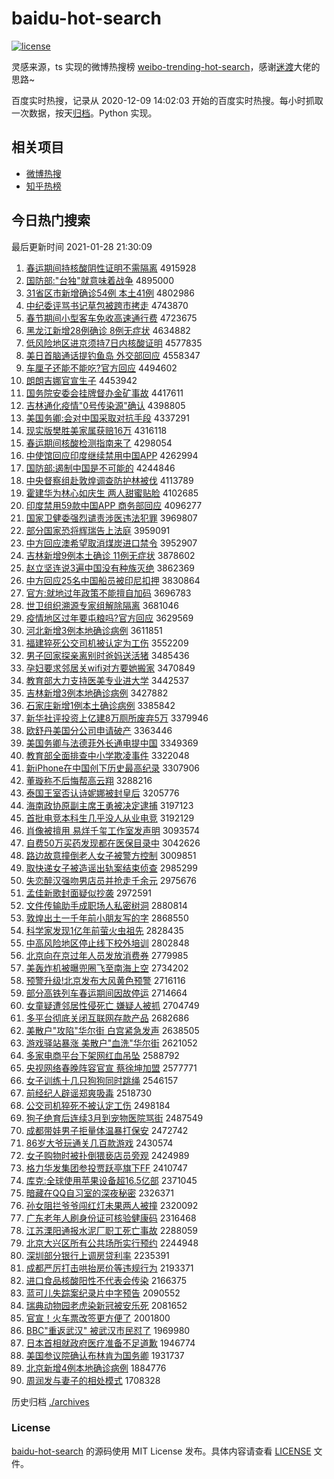 # baidu-hot-search

[![license](https://img.shields.io/github/license/Arrackisarookie/baidu-hot-search)](https://github.com/Arrackisarookie/baidu-hot-search/blob/master/LICENSE)

灵感来源，ts 实现的微博热搜榜 [weibo-trending-hot-search](https://github.com/justjavac/weibo-trending-hot-search)，感谢[迷渡](https://github.com/justjavac)大佬的思路~

百度实时热搜，记录从 2020-12-09 14:02:03 开始的百度实时热搜。每小时抓取一次数据，按天[归档](./archives)。Python 实现。

## 相关项目
+ [微博热搜](https://github.com/Arrackisarookie/weibo-hot-search)
+ [知乎热榜](https://github.com/Arrackisarookie/zhihu-top-search)

## 今日热门搜索

<!-- Rank Begin -->

最后更新时间 2021-01-28 21:30:09

1. [春运期间持核酸阴性证明不需隔离](http://www.baidu.com/baidu?cl=3&tn=SE_baiduhomet8_jmjb7mjw&rsv_dl=fyb_top&fr=top1000&wd=%B4%BA%D4%CB%C6%DA%BC%E4%B3%D6%BA%CB%CB%E1%D2%F5%D0%D4%D6%A4%C3%F7%B2%BB%D0%E8%B8%F4%C0%EB) 4915928
1. [国防部:"台独"就意味着战争](http://www.baidu.com/baidu?cl=3&tn=SE_baiduhomet8_jmjb7mjw&rsv_dl=fyb_top&fr=top1000&wd=%B9%FA%B7%C0%B2%BF%3A%22%CC%A8%B6%C0%22%BE%CD%D2%E2%CE%B6%D7%C5%D5%BD%D5%F9) 4895000
1. [31省区市新增确诊54例 本土41例](http://www.baidu.com/baidu?cl=3&tn=SE_baiduhomet8_jmjb7mjw&rsv_dl=fyb_top&fr=top1000&wd=31%CA%A1%C7%F8%CA%D0%D0%C2%D4%F6%C8%B7%D5%EF54%C0%FD%20%B1%BE%CD%C141%C0%FD) 4802986
1. [中纪委评骂书记草包被跨市拷走](http://www.baidu.com/baidu?cl=3&tn=SE_baiduhomet8_jmjb7mjw&rsv_dl=fyb_top&fr=top1000&wd=%D6%D0%BC%CD%CE%AF%C6%C0%C2%EE%CA%E9%BC%C7%B2%DD%B0%FC%B1%BB%BF%E7%CA%D0%BF%BD%D7%DF) 4743870
1. [春节期间小型客车免收高速通行费](http://www.baidu.com/baidu?cl=3&tn=SE_baiduhomet8_jmjb7mjw&rsv_dl=fyb_top&fr=top1000&wd=%B4%BA%BD%DA%C6%DA%BC%E4%D0%A1%D0%CD%BF%CD%B3%B5%C3%E2%CA%D5%B8%DF%CB%D9%CD%A8%D0%D0%B7%D1) 4723675
1. [黑龙江新增28例确诊 8例无症状](http://www.baidu.com/baidu?cl=3&tn=SE_baiduhomet8_jmjb7mjw&rsv_dl=fyb_top&fr=top1000&wd=%BA%DA%C1%FA%BD%AD%D0%C2%D4%F628%C0%FD%C8%B7%D5%EF%208%C0%FD%CE%DE%D6%A2%D7%B4) 4634882
1. [低风险地区进京须持7日内核酸证明](http://www.baidu.com/baidu?cl=3&tn=SE_baiduhomet8_jmjb7mjw&rsv_dl=fyb_top&fr=top1000&wd=%B5%CD%B7%E7%CF%D5%B5%D8%C7%F8%BD%F8%BE%A9%D0%EB%B3%D67%C8%D5%C4%DA%BA%CB%CB%E1%D6%A4%C3%F7) 4577835
1. [美日首脑通话提钓鱼岛 外交部回应](http://www.baidu.com/baidu?cl=3&tn=SE_baiduhomet8_jmjb7mjw&rsv_dl=fyb_top&fr=top1000&wd=%C3%C0%C8%D5%CA%D7%C4%D4%CD%A8%BB%B0%CC%E1%B5%F6%D3%E3%B5%BA%20%CD%E2%BD%BB%B2%BF%BB%D8%D3%A6) 4558347
1. [车厘子还能不能吃?官方回应](http://www.baidu.com/baidu?cl=3&tn=SE_baiduhomet8_jmjb7mjw&rsv_dl=fyb_top&fr=top1000&wd=%B3%B5%C0%E5%D7%D3%BB%B9%C4%DC%B2%BB%C4%DC%B3%D4%3F%B9%D9%B7%BD%BB%D8%D3%A6) 4494602
1. [朗朗吉娜官宣生子](http://www.baidu.com/baidu?cl=3&tn=SE_baiduhomet8_jmjb7mjw&rsv_dl=fyb_top&fr=top1000&wd=%C0%CA%C0%CA%BC%AA%C4%C8%B9%D9%D0%FB%C9%FA%D7%D3) 4453942
1. [国务院安委会挂牌督办金矿事故](http://www.baidu.com/baidu?cl=3&tn=SE_baiduhomet8_jmjb7mjw&rsv_dl=fyb_top&fr=top1000&wd=%B9%FA%CE%F1%D4%BA%B0%B2%CE%AF%BB%E1%B9%D2%C5%C6%B6%BD%B0%EC%BD%F0%BF%F3%CA%C2%B9%CA) 4417611
1. [吉林通化疫情"0号传染源"确认](http://www.baidu.com/baidu?cl=3&tn=SE_baiduhomet8_jmjb7mjw&rsv_dl=fyb_top&fr=top1000&wd=%BC%AA%C1%D6%CD%A8%BB%AF%D2%DF%C7%E9%220%BA%C5%B4%AB%C8%BE%D4%B4%22%C8%B7%C8%CF) 4398805
1. [美国务卿:会对中国采取对抗手段](http://www.baidu.com/baidu?cl=3&tn=SE_baiduhomet8_jmjb7mjw&rsv_dl=fyb_top&fr=top1000&wd=%C3%C0%B9%FA%CE%F1%C7%E4%3A%BB%E1%B6%D4%D6%D0%B9%FA%B2%C9%C8%A1%B6%D4%BF%B9%CA%D6%B6%CE) 4337291
1. [现实版樊胜美家属获赔16万](http://www.baidu.com/baidu?cl=3&tn=SE_baiduhomet8_jmjb7mjw&rsv_dl=fyb_top&fr=top1000&wd=%CF%D6%CA%B5%B0%E6%B7%AE%CA%A4%C3%C0%BC%D2%CA%F4%BB%F1%C5%E216%CD%F2) 4316118
1. [春运期间核酸检测指南来了](http://www.baidu.com/baidu?cl=3&tn=SE_baiduhomet8_jmjb7mjw&rsv_dl=fyb_top&fr=top1000&wd=%B4%BA%D4%CB%C6%DA%BC%E4%BA%CB%CB%E1%BC%EC%B2%E2%D6%B8%C4%CF%C0%B4%C1%CB) 4298054
1. [中使馆回应印度继续禁用中国APP](http://www.baidu.com/baidu?cl=3&tn=SE_baiduhomet8_jmjb7mjw&rsv_dl=fyb_top&fr=top1000&wd=%D6%D0%CA%B9%B9%DD%BB%D8%D3%A6%D3%A1%B6%C8%BC%CC%D0%F8%BD%FB%D3%C3%D6%D0%B9%FAAPP) 4262994
1. [国防部:遏制中国是不可能的](http://www.baidu.com/baidu?cl=3&tn=SE_baiduhomet8_jmjb7mjw&rsv_dl=fyb_top&fr=top1000&wd=%B9%FA%B7%C0%B2%BF%3A%B6%F4%D6%C6%D6%D0%B9%FA%CA%C7%B2%BB%BF%C9%C4%DC%B5%C4) 4244846
1. [中央督察组赴敦煌调查防护林被伐](http://www.baidu.com/baidu?cl=3&tn=SE_baiduhomet8_jmjb7mjw&rsv_dl=fyb_top&fr=top1000&wd=%D6%D0%D1%EB%B6%BD%B2%EC%D7%E9%B8%B0%B6%D8%BB%CD%B5%F7%B2%E9%B7%C0%BB%A4%C1%D6%B1%BB%B7%A5) 4113789
1. [霍建华为林心如庆生 两人甜蜜贴脸](http://www.baidu.com/baidu?cl=3&tn=SE_baiduhomet8_jmjb7mjw&rsv_dl=fyb_top&fr=top1000&wd=%BB%F4%BD%A8%BB%AA%CE%AA%C1%D6%D0%C4%C8%E7%C7%EC%C9%FA%20%C1%BD%C8%CB%CC%F0%C3%DB%CC%F9%C1%B3) 4102685
1. [印度禁用59款中国APP 商务部回应](http://www.baidu.com/baidu?cl=3&tn=SE_baiduhomet8_jmjb7mjw&rsv_dl=fyb_top&fr=top1000&wd=%D3%A1%B6%C8%BD%FB%D3%C359%BF%EE%D6%D0%B9%FAAPP%20%C9%CC%CE%F1%B2%BF%BB%D8%D3%A6) 4096277
1. [国家卫健委强烈谴责涉医违法犯罪](http://www.baidu.com/baidu?cl=3&tn=SE_baiduhomet8_jmjb7mjw&rsv_dl=fyb_top&fr=top1000&wd=%B9%FA%BC%D2%CE%C0%BD%A1%CE%AF%C7%BF%C1%D2%C7%B4%D4%F0%C9%E6%D2%BD%CE%A5%B7%A8%B7%B8%D7%EF) 3969807
1. [部分国家恐将辉瑞告上法庭](http://www.baidu.com/baidu?cl=3&tn=SE_baiduhomet8_jmjb7mjw&rsv_dl=fyb_top&fr=top1000&wd=%B2%BF%B7%D6%B9%FA%BC%D2%BF%D6%BD%AB%BB%D4%C8%F0%B8%E6%C9%CF%B7%A8%CD%A5) 3959091
1. [中方回应澳希望取消煤炭进口禁令](http://www.baidu.com/baidu?cl=3&tn=SE_baiduhomet8_jmjb7mjw&rsv_dl=fyb_top&fr=top1000&wd=%D6%D0%B7%BD%BB%D8%D3%A6%B0%C4%CF%A3%CD%FB%C8%A1%CF%FB%C3%BA%CC%BF%BD%F8%BF%DA%BD%FB%C1%EE) 3952907
1. [吉林新增9例本土确诊 11例无症状](http://www.baidu.com/baidu?cl=3&tn=SE_baiduhomet8_jmjb7mjw&rsv_dl=fyb_top&fr=top1000&wd=%BC%AA%C1%D6%D0%C2%D4%F69%C0%FD%B1%BE%CD%C1%C8%B7%D5%EF%2011%C0%FD%CE%DE%D6%A2%D7%B4) 3878602
1. [赵立坚连说3遍中国没有种族灭绝](http://www.baidu.com/baidu?cl=3&tn=SE_baiduhomet8_jmjb7mjw&rsv_dl=fyb_top&fr=top1000&wd=%D5%D4%C1%A2%BC%E1%C1%AC%CB%B53%B1%E9%D6%D0%B9%FA%C3%BB%D3%D0%D6%D6%D7%E5%C3%F0%BE%F8) 3862369
1. [中方回应25名中国船员被印尼扣押](http://www.baidu.com/baidu?cl=3&tn=SE_baiduhomet8_jmjb7mjw&rsv_dl=fyb_top&fr=top1000&wd=%D6%D0%B7%BD%BB%D8%D3%A625%C3%FB%D6%D0%B9%FA%B4%AC%D4%B1%B1%BB%D3%A1%C4%E1%BF%DB%D1%BA) 3830864
1. [官方:就地过年政策不能擅自加码](http://www.baidu.com/baidu?cl=3&tn=SE_baiduhomet8_jmjb7mjw&rsv_dl=fyb_top&fr=top1000&wd=%B9%D9%B7%BD%3A%BE%CD%B5%D8%B9%FD%C4%EA%D5%FE%B2%DF%B2%BB%C4%DC%C9%C3%D7%D4%BC%D3%C2%EB) 3696783
1. [世卫组织溯源专家组解除隔离](http://www.baidu.com/baidu?cl=3&tn=SE_baiduhomet8_jmjb7mjw&rsv_dl=fyb_top&fr=top1000&wd=%CA%C0%CE%C0%D7%E9%D6%AF%CB%DD%D4%B4%D7%A8%BC%D2%D7%E9%BD%E2%B3%FD%B8%F4%C0%EB) 3681046
1. [疫情地区过年要屯粮吗?官方回应](http://www.baidu.com/baidu?cl=3&tn=SE_baiduhomet8_jmjb7mjw&rsv_dl=fyb_top&fr=top1000&wd=%D2%DF%C7%E9%B5%D8%C7%F8%B9%FD%C4%EA%D2%AA%CD%CD%C1%B8%C2%F0%3F%B9%D9%B7%BD%BB%D8%D3%A6) 3629569
1. [河北新增3例本地确诊病例](http://www.baidu.com/baidu?cl=3&tn=SE_baiduhomet8_jmjb7mjw&rsv_dl=fyb_top&fr=top1000&wd=%BA%D3%B1%B1%D0%C2%D4%F63%C0%FD%B1%BE%B5%D8%C8%B7%D5%EF%B2%A1%C0%FD) 3611851
1. [福建猝死公交司机被认定为工伤](http://www.baidu.com/baidu?cl=3&tn=SE_baiduhomet8_jmjb7mjw&rsv_dl=fyb_top&fr=top1000&wd=%B8%A3%BD%A8%E2%A7%CB%C0%B9%AB%BD%BB%CB%BE%BB%FA%B1%BB%C8%CF%B6%A8%CE%AA%B9%A4%C9%CB) 3552209
1. [男子回家探亲离别时爸妈送活猪](http://www.baidu.com/baidu?cl=3&tn=SE_baiduhomet8_jmjb7mjw&rsv_dl=fyb_top&fr=top1000&wd=%C4%D0%D7%D3%BB%D8%BC%D2%CC%BD%C7%D7%C0%EB%B1%F0%CA%B1%B0%D6%C2%E8%CB%CD%BB%EE%D6%ED) 3485436
1. [孕妇要求邻居关wifi对方要她搬家](http://www.baidu.com/baidu?cl=3&tn=SE_baiduhomet8_jmjb7mjw&rsv_dl=fyb_top&fr=top1000&wd=%D4%D0%B8%BE%D2%AA%C7%F3%C1%DA%BE%D3%B9%D8wifi%B6%D4%B7%BD%D2%AA%CB%FD%B0%E1%BC%D2) 3470849
1. [教育部大力支持医美专业进大学](http://www.baidu.com/baidu?cl=3&tn=SE_baiduhomet8_jmjb7mjw&rsv_dl=fyb_top&fr=top1000&wd=%BD%CC%D3%FD%B2%BF%B4%F3%C1%A6%D6%A7%B3%D6%D2%BD%C3%C0%D7%A8%D2%B5%BD%F8%B4%F3%D1%A7) 3442537
1. [吉林新增3例本地确诊病例](http://www.baidu.com/baidu?cl=3&tn=SE_baiduhomet8_jmjb7mjw&rsv_dl=fyb_top&fr=top1000&wd=%BC%AA%C1%D6%D0%C2%D4%F63%C0%FD%B1%BE%B5%D8%C8%B7%D5%EF%B2%A1%C0%FD) 3427882
1. [石家庄新增1例本土确诊病例](http://www.baidu.com/baidu?cl=3&tn=SE_baiduhomet8_jmjb7mjw&rsv_dl=fyb_top&fr=top1000&wd=%CA%AF%BC%D2%D7%AF%D0%C2%D4%F61%C0%FD%B1%BE%CD%C1%C8%B7%D5%EF%B2%A1%C0%FD) 3385842
1. [新华社评投资上亿建8万厕所废弃5万](http://www.baidu.com/baidu?cl=3&tn=SE_baiduhomet8_jmjb7mjw&rsv_dl=fyb_top&fr=top1000&wd=%D0%C2%BB%AA%C9%E7%C6%C0%CD%B6%D7%CA%C9%CF%D2%DA%BD%A88%CD%F2%B2%DE%CB%F9%B7%CF%C6%FA5%CD%F2) 3379946
1. [欧舒丹美国分公司申请破产](http://www.baidu.com/baidu?cl=3&tn=SE_baiduhomet8_jmjb7mjw&rsv_dl=fyb_top&fr=top1000&wd=%C5%B7%CA%E6%B5%A4%C3%C0%B9%FA%B7%D6%B9%AB%CB%BE%C9%EA%C7%EB%C6%C6%B2%FA) 3363446
1. [美国务卿与法德菲外长通电提中国](http://www.baidu.com/baidu?cl=3&tn=SE_baiduhomet8_jmjb7mjw&rsv_dl=fyb_top&fr=top1000&wd=%C3%C0%B9%FA%CE%F1%C7%E4%D3%EB%B7%A8%B5%C2%B7%C6%CD%E2%B3%A4%CD%A8%B5%E7%CC%E1%D6%D0%B9%FA) 3349369
1. [教育部全面排查中小学欺凌事件](http://www.baidu.com/baidu?cl=3&tn=SE_baiduhomet8_jmjb7mjw&rsv_dl=fyb_top&fr=top1000&wd=%BD%CC%D3%FD%B2%BF%C8%AB%C3%E6%C5%C5%B2%E9%D6%D0%D0%A1%D1%A7%C6%DB%C1%E8%CA%C2%BC%FE) 3322048
1. [新iPhone在中国创下历史最高纪录](http://www.baidu.com/baidu?cl=3&tn=SE_baiduhomet8_jmjb7mjw&rsv_dl=fyb_top&fr=top1000&wd=%D0%C2iPhone%D4%DA%D6%D0%B9%FA%B4%B4%CF%C2%C0%FA%CA%B7%D7%EE%B8%DF%BC%CD%C2%BC) 3307906
1. [董璇称不后悔帮高云翔](http://www.baidu.com/baidu?cl=3&tn=SE_baiduhomet8_jmjb7mjw&rsv_dl=fyb_top&fr=top1000&wd=%B6%AD%E8%AF%B3%C6%B2%BB%BA%F3%BB%DA%B0%EF%B8%DF%D4%C6%CF%E8) 3288216
1. [泰国王室否认诗妮娜被封皇后](http://www.baidu.com/baidu?cl=3&tn=SE_baiduhomet8_jmjb7mjw&rsv_dl=fyb_top&fr=top1000&wd=%CC%A9%B9%FA%CD%F5%CA%D2%B7%F1%C8%CF%CA%AB%C4%DD%C4%C8%B1%BB%B7%E2%BB%CA%BA%F3) 3205776
1. [海南政协原副主席王勇被决定逮捕](http://www.baidu.com/baidu?cl=3&tn=SE_baiduhomet8_jmjb7mjw&rsv_dl=fyb_top&fr=top1000&wd=%BA%A3%C4%CF%D5%FE%D0%AD%D4%AD%B8%B1%D6%F7%CF%AF%CD%F5%D3%C2%B1%BB%BE%F6%B6%A8%B4%FE%B2%B6) 3197123
1. [首批电竞本科生几乎没人从业电竞](http://www.baidu.com/baidu?cl=3&tn=SE_baiduhomet8_jmjb7mjw&rsv_dl=fyb_top&fr=top1000&wd=%CA%D7%C5%FA%B5%E7%BE%BA%B1%BE%BF%C6%C9%FA%BC%B8%BA%F5%C3%BB%C8%CB%B4%D3%D2%B5%B5%E7%BE%BA) 3192129
1. [肖像被擅用 易烊千玺工作室发声明](http://www.baidu.com/baidu?cl=3&tn=SE_baiduhomet8_jmjb7mjw&rsv_dl=fyb_top&fr=top1000&wd=%D0%A4%CF%F1%B1%BB%C9%C3%D3%C3%20%D2%D7%EC%C8%C7%A7%E7%F4%B9%A4%D7%F7%CA%D2%B7%A2%C9%F9%C3%F7) 3093574
1. [自费50万买药发现都在医保目录中](http://www.baidu.com/baidu?cl=3&tn=SE_baiduhomet8_jmjb7mjw&rsv_dl=fyb_top&fr=top1000&wd=%D7%D4%B7%D150%CD%F2%C2%F2%D2%A9%B7%A2%CF%D6%B6%BC%D4%DA%D2%BD%B1%A3%C4%BF%C2%BC%D6%D0) 3042626
1. [路边故意撞倒老人女子被警方控制](http://www.baidu.com/baidu?cl=3&tn=SE_baiduhomet8_jmjb7mjw&rsv_dl=fyb_top&fr=top1000&wd=%C2%B7%B1%DF%B9%CA%D2%E2%D7%B2%B5%B9%C0%CF%C8%CB%C5%AE%D7%D3%B1%BB%BE%AF%B7%BD%BF%D8%D6%C6) 3009851
1. [取快递女子被造谣出轨案结束侦查](http://www.baidu.com/baidu?cl=3&tn=SE_baiduhomet8_jmjb7mjw&rsv_dl=fyb_top&fr=top1000&wd=%C8%A1%BF%EC%B5%DD%C5%AE%D7%D3%B1%BB%D4%EC%D2%A5%B3%F6%B9%EC%B0%B8%BD%E1%CA%F8%D5%EC%B2%E9) 2985299
1. [失恋醉汉强吻男店员并抢走千余元](http://www.baidu.com/baidu?cl=3&tn=SE_baiduhomet8_jmjb7mjw&rsv_dl=fyb_top&fr=top1000&wd=%CA%A7%C1%B5%D7%ED%BA%BA%C7%BF%CE%C7%C4%D0%B5%EA%D4%B1%B2%A2%C7%C0%D7%DF%C7%A7%D3%E0%D4%AA) 2975676
1. [孟佳新歌封面疑似抄袭](http://www.baidu.com/baidu?cl=3&tn=SE_baiduhomet8_jmjb7mjw&rsv_dl=fyb_top&fr=top1000&wd=%C3%CF%BC%D1%D0%C2%B8%E8%B7%E2%C3%E6%D2%C9%CB%C6%B3%AD%CF%AE) 2972591
1. [文件传输助手成职场人私密树洞](http://www.baidu.com/baidu?cl=3&tn=SE_baiduhomet8_jmjb7mjw&rsv_dl=fyb_top&fr=top1000&wd=%CE%C4%BC%FE%B4%AB%CA%E4%D6%FA%CA%D6%B3%C9%D6%B0%B3%A1%C8%CB%CB%BD%C3%DC%CA%F7%B6%B4) 2880814
1. [敦煌出土一千年前小朋友写的字](http://www.baidu.com/baidu?cl=3&tn=SE_baiduhomet8_jmjb7mjw&rsv_dl=fyb_top&fr=top1000&wd=%B6%D8%BB%CD%B3%F6%CD%C1%D2%BB%C7%A7%C4%EA%C7%B0%D0%A1%C5%F3%D3%D1%D0%B4%B5%C4%D7%D6) 2868550
1. [科学家发现1亿年前萤火虫祖先](http://www.baidu.com/baidu?cl=3&tn=SE_baiduhomet8_jmjb7mjw&rsv_dl=fyb_top&fr=top1000&wd=%BF%C6%D1%A7%BC%D2%B7%A2%CF%D61%D2%DA%C4%EA%C7%B0%D3%A9%BB%F0%B3%E6%D7%E6%CF%C8) 2828435
1. [中高风险地区停止线下校外培训](http://www.baidu.com/baidu?cl=3&tn=SE_baiduhomet8_jmjb7mjw&rsv_dl=fyb_top&fr=top1000&wd=%D6%D0%B8%DF%B7%E7%CF%D5%B5%D8%C7%F8%CD%A3%D6%B9%CF%DF%CF%C2%D0%A3%CD%E2%C5%E0%D1%B5) 2802848
1. [北京向在京过年人员发放消费券](http://www.baidu.com/baidu?cl=3&tn=SE_baiduhomet8_jmjb7mjw&rsv_dl=fyb_top&fr=top1000&wd=%B1%B1%BE%A9%CF%F2%D4%DA%BE%A9%B9%FD%C4%EA%C8%CB%D4%B1%B7%A2%B7%C5%CF%FB%B7%D1%C8%AF) 2779985
1. [美轰炸机被曝兜圈飞至南海上空](http://www.baidu.com/baidu?cl=3&tn=SE_baiduhomet8_jmjb7mjw&rsv_dl=fyb_top&fr=top1000&wd=%C3%C0%BA%E4%D5%A8%BB%FA%B1%BB%C6%D8%B6%B5%C8%A6%B7%C9%D6%C1%C4%CF%BA%A3%C9%CF%BF%D5) 2734202
1. [预警升级!北京发布大风黄色预警](http://www.baidu.com/baidu?cl=3&tn=SE_baiduhomet8_jmjb7mjw&rsv_dl=fyb_top&fr=top1000&wd=%D4%A4%BE%AF%C9%FD%BC%B6%21%B1%B1%BE%A9%B7%A2%B2%BC%B4%F3%B7%E7%BB%C6%C9%AB%D4%A4%BE%AF) 2716116
1. [部分高铁列车春运期间因故停运](http://www.baidu.com/baidu?cl=3&tn=SE_baiduhomet8_jmjb7mjw&rsv_dl=fyb_top&fr=top1000&wd=%B2%BF%B7%D6%B8%DF%CC%FA%C1%D0%B3%B5%B4%BA%D4%CB%C6%DA%BC%E4%D2%F2%B9%CA%CD%A3%D4%CB) 2714664
1. [女童疑遭邻居性侵死亡 嫌疑人被抓](http://www.baidu.com/baidu?cl=3&tn=SE_baiduhomet8_jmjb7mjw&rsv_dl=fyb_top&fr=top1000&wd=%C5%AE%CD%AF%D2%C9%D4%E2%C1%DA%BE%D3%D0%D4%C7%D6%CB%C0%CD%F6%20%CF%D3%D2%C9%C8%CB%B1%BB%D7%A5) 2704749
1. [多平台彻底关闭互联网存款产品](http://www.baidu.com/baidu?cl=3&tn=SE_baiduhomet8_jmjb7mjw&rsv_dl=fyb_top&fr=top1000&wd=%B6%E0%C6%BD%CC%A8%B3%B9%B5%D7%B9%D8%B1%D5%BB%A5%C1%AA%CD%F8%B4%E6%BF%EE%B2%FA%C6%B7) 2682686
1. [美散户"攻陷"华尔街 白宫紧急发声](http://www.baidu.com/baidu?cl=3&tn=SE_baiduhomet8_jmjb7mjw&rsv_dl=fyb_top&fr=top1000&wd=%C3%C0%C9%A2%BB%A7%22%B9%A5%CF%DD%22%BB%AA%B6%FB%BD%D6%20%B0%D7%B9%AC%BD%F4%BC%B1%B7%A2%C9%F9) 2638505
1. [游戏驿站暴涨 美散户"血洗"华尔街](http://www.baidu.com/baidu?cl=3&tn=SE_baiduhomet8_jmjb7mjw&rsv_dl=fyb_top&fr=top1000&wd=%D3%CE%CF%B7%E6%E4%D5%BE%B1%A9%D5%C7%20%C3%C0%C9%A2%BB%A7%22%D1%AA%CF%B4%22%BB%AA%B6%FB%BD%D6) 2621052
1. [多家电商平台下架网红血吊坠](http://www.baidu.com/baidu?cl=3&tn=SE_baiduhomet8_jmjb7mjw&rsv_dl=fyb_top&fr=top1000&wd=%B6%E0%BC%D2%B5%E7%C9%CC%C6%BD%CC%A8%CF%C2%BC%DC%CD%F8%BA%EC%D1%AA%B5%F5%D7%B9) 2588792
1. [央视网络春晚阵容官宣 蔡徐坤加盟](http://www.baidu.com/baidu?cl=3&tn=SE_baiduhomet8_jmjb7mjw&rsv_dl=fyb_top&fr=top1000&wd=%D1%EB%CA%D3%CD%F8%C2%E7%B4%BA%CD%ED%D5%F3%C8%DD%B9%D9%D0%FB%20%B2%CC%D0%EC%C0%A4%BC%D3%C3%CB) 2577771
1. [女子训练十几只狗狗同时跳绳](http://www.baidu.com/baidu?cl=3&tn=SE_baiduhomet8_jmjb7mjw&rsv_dl=fyb_top&fr=top1000&wd=%C5%AE%D7%D3%D1%B5%C1%B7%CA%AE%BC%B8%D6%BB%B9%B7%B9%B7%CD%AC%CA%B1%CC%F8%C9%FE) 2546157
1. [前经纪人辟谣郑爽吸毒](http://www.baidu.com/baidu?cl=3&tn=SE_baiduhomet8_jmjb7mjw&rsv_dl=fyb_top&fr=top1000&wd=%C7%B0%BE%AD%BC%CD%C8%CB%B1%D9%D2%A5%D6%A3%CB%AC%CE%FC%B6%BE) 2518730
1. [公交司机猝死不被认定工伤](http://www.baidu.com/baidu?cl=3&tn=SE_baiduhomet8_jmjb7mjw&rsv_dl=fyb_top&fr=top1000&wd=%B9%AB%BD%BB%CB%BE%BB%FA%E2%A7%CB%C0%B2%BB%B1%BB%C8%CF%B6%A8%B9%A4%C9%CB) 2498184
1. [狗子绝育后连续3月到宠物医院骂街](http://www.baidu.com/baidu?cl=3&tn=SE_baiduhomet8_jmjb7mjw&rsv_dl=fyb_top&fr=top1000&wd=%B9%B7%D7%D3%BE%F8%D3%FD%BA%F3%C1%AC%D0%F83%D4%C2%B5%BD%B3%E8%CE%EF%D2%BD%D4%BA%C2%EE%BD%D6) 2487549
1. [成都带娃男子拒量体温暴打保安](http://www.baidu.com/baidu?cl=3&tn=SE_baiduhomet8_jmjb7mjw&rsv_dl=fyb_top&fr=top1000&wd=%B3%C9%B6%BC%B4%F8%CD%DE%C4%D0%D7%D3%BE%DC%C1%BF%CC%E5%CE%C2%B1%A9%B4%F2%B1%A3%B0%B2) 2472742
1. [86岁大爷玩通关几百款游戏](http://www.baidu.com/baidu?cl=3&tn=SE_baiduhomet8_jmjb7mjw&rsv_dl=fyb_top&fr=top1000&wd=86%CB%EA%B4%F3%D2%AF%CD%E6%CD%A8%B9%D8%BC%B8%B0%D9%BF%EE%D3%CE%CF%B7) 2430574
1. [女子购物时被扑倒猥亵店员旁观](http://www.baidu.com/baidu?cl=3&tn=SE_baiduhomet8_jmjb7mjw&rsv_dl=fyb_top&fr=top1000&wd=%C5%AE%D7%D3%B9%BA%CE%EF%CA%B1%B1%BB%C6%CB%B5%B9%E2%AB%D9%F4%B5%EA%D4%B1%C5%D4%B9%DB) 2424989
1. [格力华发集团参投贾跃亭旗下FF](http://www.baidu.com/baidu?cl=3&tn=SE_baiduhomet8_jmjb7mjw&rsv_dl=fyb_top&fr=top1000&wd=%B8%F1%C1%A6%BB%AA%B7%A2%BC%AF%CD%C5%B2%CE%CD%B6%BC%D6%D4%BE%CD%A4%C6%EC%CF%C2FF) 2410747
1. [库克:全球使用苹果设备超16.5亿部](http://www.baidu.com/baidu?cl=3&tn=SE_baiduhomet8_jmjb7mjw&rsv_dl=fyb_top&fr=top1000&wd=%BF%E2%BF%CB%3A%C8%AB%C7%F2%CA%B9%D3%C3%C6%BB%B9%FB%C9%E8%B1%B8%B3%AC16.5%D2%DA%B2%BF) 2371045
1. [暗藏在QQ自习室的深夜秘密](http://www.baidu.com/baidu?cl=3&tn=SE_baiduhomet8_jmjb7mjw&rsv_dl=fyb_top&fr=top1000&wd=%B0%B5%B2%D8%D4%DAQQ%D7%D4%CF%B0%CA%D2%B5%C4%C9%EE%D2%B9%C3%D8%C3%DC) 2326371
1. [孙女阻拦爷爷闯红灯未果两人被撞](http://www.baidu.com/baidu?cl=3&tn=SE_baiduhomet8_jmjb7mjw&rsv_dl=fyb_top&fr=top1000&wd=%CB%EF%C5%AE%D7%E8%C0%B9%D2%AF%D2%AF%B4%B3%BA%EC%B5%C6%CE%B4%B9%FB%C1%BD%C8%CB%B1%BB%D7%B2) 2320092
1. [广东老年人刷身份证可核验健康码](http://www.baidu.com/baidu?cl=3&tn=SE_baiduhomet8_jmjb7mjw&rsv_dl=fyb_top&fr=top1000&wd=%B9%E3%B6%AB%C0%CF%C4%EA%C8%CB%CB%A2%C9%ED%B7%DD%D6%A4%BF%C9%BA%CB%D1%E9%BD%A1%BF%B5%C2%EB) 2316468
1. [江苏溧阳通报水泥厂职工死亡事故](http://www.baidu.com/baidu?cl=3&tn=SE_baiduhomet8_jmjb7mjw&rsv_dl=fyb_top&fr=top1000&wd=%BD%AD%CB%D5%E4%E0%D1%F4%CD%A8%B1%A8%CB%AE%C4%E0%B3%A7%D6%B0%B9%A4%CB%C0%CD%F6%CA%C2%B9%CA) 2288059
1. [北京大兴区所有公共场所实行预约](http://www.baidu.com/baidu?cl=3&tn=SE_baiduhomet8_jmjb7mjw&rsv_dl=fyb_top&fr=top1000&wd=%B1%B1%BE%A9%B4%F3%D0%CB%C7%F8%CB%F9%D3%D0%B9%AB%B9%B2%B3%A1%CB%F9%CA%B5%D0%D0%D4%A4%D4%BC) 2244948
1. [深圳部分银行上调房贷利率](http://www.baidu.com/baidu?cl=3&tn=SE_baiduhomet8_jmjb7mjw&rsv_dl=fyb_top&fr=top1000&wd=%C9%EE%DB%DA%B2%BF%B7%D6%D2%F8%D0%D0%C9%CF%B5%F7%B7%BF%B4%FB%C0%FB%C2%CA) 2235391
1. [成都严厉打击哄抬房价等违规行为](http://www.baidu.com/baidu?cl=3&tn=SE_baiduhomet8_jmjb7mjw&rsv_dl=fyb_top&fr=top1000&wd=%B3%C9%B6%BC%D1%CF%C0%F7%B4%F2%BB%F7%BA%E5%CC%A7%B7%BF%BC%DB%B5%C8%CE%A5%B9%E6%D0%D0%CE%AA) 2193371
1. [进口食品核酸阳性不代表会传染](http://www.baidu.com/baidu?cl=3&tn=SE_baiduhomet8_jmjb7mjw&rsv_dl=fyb_top&fr=top1000&wd=%BD%F8%BF%DA%CA%B3%C6%B7%BA%CB%CB%E1%D1%F4%D0%D4%B2%BB%B4%FA%B1%ED%BB%E1%B4%AB%C8%BE) 2166375
1. [蓝可儿失踪案纪录片中字预告](http://www.baidu.com/baidu?cl=3&tn=SE_baiduhomet8_jmjb7mjw&rsv_dl=fyb_top&fr=top1000&wd=%C0%B6%BF%C9%B6%F9%CA%A7%D7%D9%B0%B8%BC%CD%C2%BC%C6%AC%D6%D0%D7%D6%D4%A4%B8%E6) 2090552
1. [瑞典动物园老虎染新冠被安乐死](http://www.baidu.com/baidu?cl=3&tn=SE_baiduhomet8_jmjb7mjw&rsv_dl=fyb_top&fr=top1000&wd=%C8%F0%B5%E4%B6%AF%CE%EF%D4%B0%C0%CF%BB%A2%C8%BE%D0%C2%B9%DA%B1%BB%B0%B2%C0%D6%CB%C0) 2081652
1. [官宣！火车票改签更方便了](http://www.baidu.com/baidu?cl=3&tn=SE_baiduhomet8_jmjb7mjw&rsv_dl=fyb_top&fr=top1000&wd=%B9%D9%D0%FB%A3%A1%BB%F0%B3%B5%C6%B1%B8%C4%C7%A9%B8%FC%B7%BD%B1%E3%C1%CB) 2001800
1. [BBC"重返武汉" 被武汉市民怼了](http://www.baidu.com/baidu?cl=3&tn=SE_baiduhomet8_jmjb7mjw&rsv_dl=fyb_top&fr=top1000&wd=BBC%22%D6%D8%B7%B5%CE%E4%BA%BA%22%20%B1%BB%CE%E4%BA%BA%CA%D0%C3%F1%ED%A1%C1%CB) 1969980
1. [日本首相就政府医疗准备不足道歉](http://www.baidu.com/baidu?cl=3&tn=SE_baiduhomet8_jmjb7mjw&rsv_dl=fyb_top&fr=top1000&wd=%C8%D5%B1%BE%CA%D7%CF%E0%BE%CD%D5%FE%B8%AE%D2%BD%C1%C6%D7%BC%B1%B8%B2%BB%D7%E3%B5%C0%C7%B8) 1946774
1. [美国参议院确认布林肯为国务卿](http://www.baidu.com/baidu?cl=3&tn=SE_baiduhomet8_jmjb7mjw&rsv_dl=fyb_top&fr=top1000&wd=%C3%C0%B9%FA%B2%CE%D2%E9%D4%BA%C8%B7%C8%CF%B2%BC%C1%D6%BF%CF%CE%AA%B9%FA%CE%F1%C7%E4) 1931737
1. [北京新增4例本地确诊病例](http://www.baidu.com/baidu?cl=3&tn=SE_baiduhomet8_jmjb7mjw&rsv_dl=fyb_top&fr=top1000&wd=%B1%B1%BE%A9%D0%C2%D4%F64%C0%FD%B1%BE%B5%D8%C8%B7%D5%EF%B2%A1%C0%FD) 1884776
1. [周润发与妻子的相处模式](http://www.baidu.com/baidu?cl=3&tn=SE_baiduhomet8_jmjb7mjw&rsv_dl=fyb_top&fr=top1000&wd=%D6%DC%C8%F3%B7%A2%D3%EB%C6%DE%D7%D3%B5%C4%CF%E0%B4%A6%C4%A3%CA%BD) 1708328
<!-- Rank End -->

历史归档 [./archives](./archives)

### License

[baidu-hot-search](https://github.com/Arrackisarookie/baidu-hot-search) 的源码使用 MIT License 发布。具体内容请查看 [LICENSE](./LICENSE) 文件。
